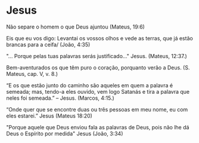 # Jesus
Não separe o homem o que Deus ajuntou (Mateus, 19:6) 

Eis que eu vos digo: Levantai os vossos olhos e vede as terras, que já estão brancas para a ceifa/ (João, 4:35)

"... Porque pelas tuas palavras serás justificado..." Jesus. (Mateus, 12:37.)

Bem-aventurados os que têm puro o coração, porquanto verão a Deus. (S. Mateus, cap. V, v. 8.)

“E os que estão junto do caminho são aqueles em quem a palavra é semeada; mas, tendo-a eles ouvido, vem logo Satanás e tira a palavra que neles foi semeada.” – Jesus. (Marcos, 4:15.)

“Onde quer que se encontre duas ou três pessoas em meu nome, eu com eles estarei.” Jesus (Mateus 18:20)

"Porque aquele que Deus enviou fala as palavras de Deus, pois não lhe dá Deus o Espírito por medida" Jesus (João, 3:34)

